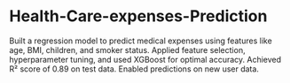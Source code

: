 # Health-Care-expenses-Prediction
Built a regression model to predict medical expenses using features like age, BMI, children, and smoker status. Applied feature selection, hyperparameter tuning, and used XGBoost for optimal accuracy. Achieved R² score of 0.89 on test data. Enabled predictions on new user data.
